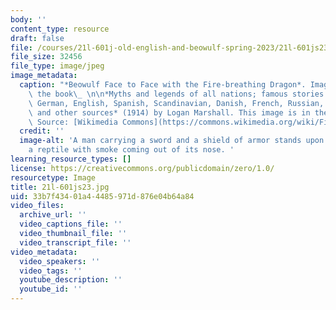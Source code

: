 ```yaml
---
body: ''
content_type: resource
draft: false
file: /courses/21l-601j-old-english-and-beowulf-spring-2023/21l-601js23.jpg
file_size: 32456
file_type: image/jpeg
image_metadata:
  caption: "*Beowulf Face to Face with the Fire-breathing Dragon*. Image taken from\
    \ the book\_ \n\n*Myths and legends of all nations; famous stories from the Greek,\
    \ German, English, Spanish, Scandinavian, Danish, French, Russian, Bohemian, Italian\
    \ and other sources* (1914) by Logan Marshall. This image is in the public domain.\
    \ Source: [Wikimedia Commons](https://commons.wikimedia.org/wiki/File:Beowulf_face_to_face_with_fire-breathing_Dragon.jpg)."
  credit: ''
  image-alt: 'A man carrying a sword and a shield of armor stands upon a rock, near
    a reptile with smoke coming out of its nose. '
learning_resource_types: []
license: https://creativecommons.org/publicdomain/zero/1.0/
resourcetype: Image
title: 21l-601js23.jpg
uid: 33b7f434-01a4-4485-971d-876e04b64a84
video_files:
  archive_url: ''
  video_captions_file: ''
  video_thumbnail_file: ''
  video_transcript_file: ''
video_metadata:
  video_speakers: ''
  video_tags: ''
  youtube_description: ''
  youtube_id: ''
---
```

